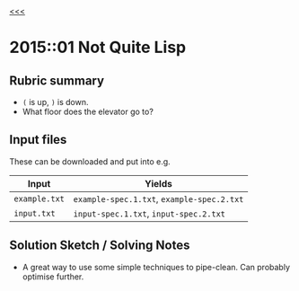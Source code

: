 [<<<](../README.md)

# 2015::01 Not Quite Lisp

## Rubric summary

- `(` is up, `)` is down.
- What floor does the elevator go to? 

## Input files

These can be downloaded and put into e.g.

| Input         | Yields                                     |
|---------------|--------------------------------------------|
| `example.txt` | `example-spec.1.txt`, `example-spec.2.txt` |
| `input.txt`   | `input-spec.1.txt`, `input-spec.2.txt`     |

## Solution Sketch / Solving Notes

- A great way to use some simple techniques to pipe-clean. Can probably optimise further.
